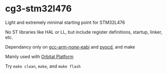 # cg3-stm32l476
Light and extremely minimal starting point for STM32L476

No ST libraries like HAL or LL, but include register definitions, startup, linker, etc. 

Dependancy only on [gcc-arm-none-eabi](https://packages.debian.org/stable/gcc-arm-none-eabi) and [pyocd](https://packages.debian.org/stable/embedded/python3-pyocd), and make

Mainly used with [Orbital Platform](https://github.com/uwu64/orbital-platform)

Try `make clean`, `make`, and `make flash`
